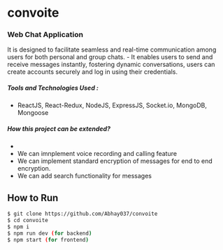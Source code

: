 # convoite
<h3>Web Chat Application</h3>
It is designed to facilitate seamless and real-time communication among users for both personal and group chats.
- It enables users to send and receive messages instantly, fostering dynamic conversations, users can create accounts
securely and log in using their credentials.

##### Tools and Technologies Used :
- ReactJS, React-Redux, NodeJS, ExpressJS, Socket.io, MongoDB, Mongoose

##### How this project can be extended? ​
- 
- We can imnplement voice recording and calling feature
- We can implement standard encryption of messages for end to end encryption.
- We can add search functionality for messages

## How to Run

```bash
$ git clone https://github.com/Abhay037/convoite
$ cd convoite
$ npm i
$ npm run dev (for backend)
$ npm start (for frontend)
```

